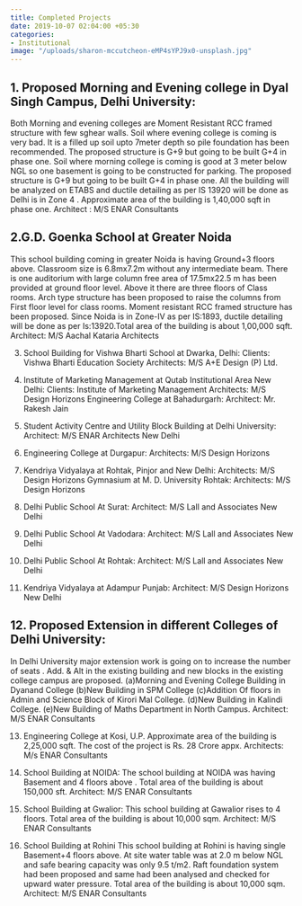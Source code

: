 ```yaml
---
title: Completed Projects
date: 2019-10-07 02:04:00 +05:30
categories:
- Institutional
image: "/uploads/sharon-mccutcheon-eMP4sYPJ9x0-unsplash.jpg"
---
```


## 1. Proposed Morning and Evening college in Dyal Singh Campus, Delhi University: 
Both Morning and evening colleges are Moment Resistant RCC framed structure with few sghear walls.
Soil where evening college is coming is very bad. It is a filled up soil upto 7meter depth so pile foundation has been recommended. The proposed structure is G+9 but going to be built G+4 in phase one.
Soil where morning college is coming is good at 3 meter below NGL so one basement is going to be constructed for parking. The proposed structure is G+9 but going to be built G+4 in phase one.
All the building will be analyzed on ETABS  and ductile detailing as per IS 13920 will be done as Delhi is in Zone 4 . Approximate area of the building is 1,40,000 sqft in phase one.
Architect : M/S   ENAR Consultants

## 2.G.D. Goenka School at Greater Noida
This school building coming in greater Noida is having Ground+3 floors above. Classroom size is 6.8mx7.2m without any intermediate beam. There is one auditorium with large column free area of 17.5mx22.5 m has been provided at ground floor level. Above it there are three floors of Class rooms. Arch type structure has been proposed to raise the columns from First floor level for class rooms. Moment resistant RCC framed structure has been proposed. Since Noida is in Zone-IV as per IS:1893, ductile detailing will be done as per Is:13920.Total area of the building is about 1,00,000 sqft.
Architect: M/S Aachal Kataria Architects

3. School Building for Vishwa Bharti School at Dwarka, Delhi:
Clients: Vishwa Bharti Education Society
Architects: M/S A+E Design (P) Ltd. 

4. Institute of Marketing Management at Qutab Institutional Area New Delhi:
Clients: Institute of Marketing Management
Architects: M/S Design Horizons
Engineering College at Bahadurgarh:
Architect: Mr. Rakesh Jain

5. Student Activity Centre and Utility Block Building at Delhi University:
Architect: M/S ENAR Architects New Delhi

6. Engineering College at Durgapur:
Architects: M/S Design Horizons

7. Kendriya Vidyalaya at Rohtak, Pinjor and New Delhi:
Architects: M/S Design Horizons
Gymnasium at M. D. University Rohtak:
Architects: M/S Design Horizons

8. Delhi Public School At Surat:
Architect: M/S Lall and Associates New Delhi

9. Delhi Public School At Vadodara:
Architect: M/S Lall and Associates New Delhi

10. Delhi Public School At Rohtak:
Architect: M/S Lall and Associates New Delhi


11. Kendriya Vidyalaya at Adampur Punjab:
Architect: M/S Design Horizons New Delhi 

## 12. Proposed Extension in different Colleges of Delhi University:
In Delhi University major extension work is going on to increase the number of seats . Add. & Alt in the existing building and new blocks in the existing  college campus are proposed.
(a)Morning and Evening College Building in Dyanand  College
(b)New Building in SPM College
(c)Addition Of floors in Admin and Science Block of Kirori Mal College.
(d)New Building in Kalindi College.
(e)New Building of Maths Department in North Campus.
Architect:  M/S ENAR Consultants

13. Engineering College at Kosi, U.P.
Approximate area of the building is 2,25,000 sqft. The cost of the project is Rs. 28 Crore appx.
Architects: M/s ENAR Consultants

14. School Building at NOIDA:
The school building at NOIDA was having Basement and 4 floors above . Total area of the building is about 150,000 sft.
Architect: M/S ENAR Consultants


15.  School Building at Gwalior:
This school building at Gawalior rises to 4 floors. Total area of the building is about 10,000 sqm.
Architect: M/S ENAR Consultants

16. School Building at Rohini
This school building at Rohini is having single Basement+4 floors above. At site water table was at 2.0 m below NGL and safe bearing capacity was only 9.5 t/m2. Raft foundation system had been proposed and same had been analysed and checked for upward water pressure. Total area of the building is about 10,000 sqm.
Architect: M/S ENAR Consultants

